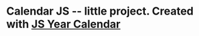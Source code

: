 # Calendar JS -- little project. Created with [JS Year Calendar](https://github.com/year-calendar/js-year-calendar)
